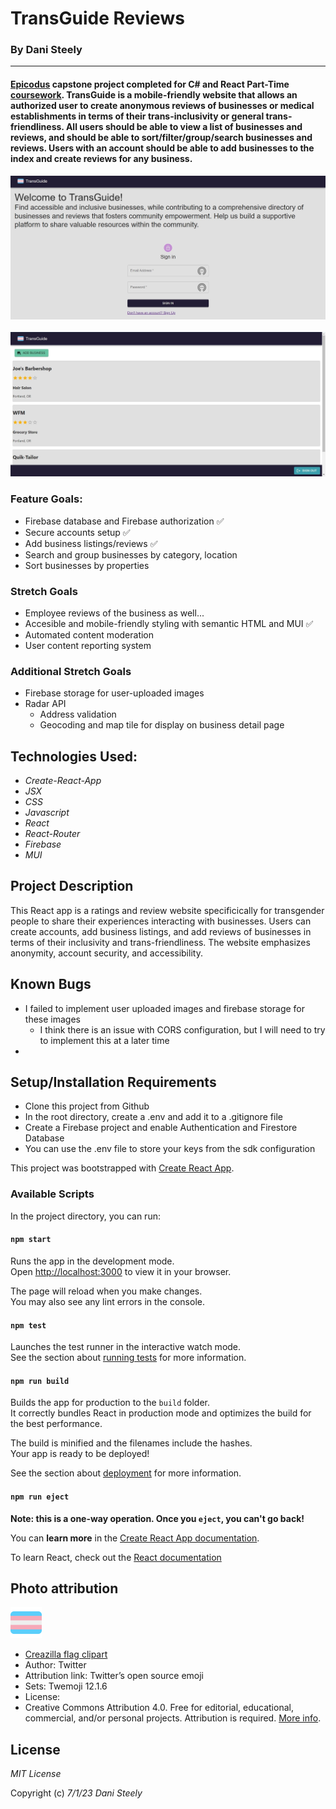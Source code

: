 # TransGuide Reviews

### By Dani Steely
<hr>

#### [Epicodus][Epicodus] capstone project completed for C# and React Part-Time [coursework][coursework]. TransGuide is a mobile-friendly website that allows an authorized user to create anonymous reviews of businesses or medical establishments in terms of their trans-inclusivity or general trans-friendliness. All users should be able to view a list of businesses and reviews, and should be able to sort/filter/group/search businesses and reviews. Users with an account should be able to add businesses to the index and create reviews for any business.

<img src="./src/img/Screenshot1.jpg" width="600px">
<br></br>
<img src="./src/img/Screenshot2.jpg" width="600px">

### Feature Goals:
* Firebase database and Firebase authorization ✅
* Secure accounts setup ✅
* Add business listings/reviews ✅
* Search and group businesses by category, location
* Sort businesses by properties

### Stretch Goals
* Employee reviews of the business as well...
* Accesible and mobile-friendly styling with semantic HTML and MUI ✅
* Automated content moderation
* User content reporting system

### Additional Stretch Goals
* Firebase storage for user-uploaded images
* Radar API
  - Address validation
  - Geocoding and map tile for display on business detail page


## Technologies Used:
* _Create-React-App_
* _JSX_
* _CSS_
* _Javascript_
* _React_
* _React-Router_
* _Firebase_
* _MUI_

## Project Description
This React app is a ratings and review website specificically for transgender people to share their experiences interacting with businesses. Users can create accounts, add business listings, and add reviews of businesses in terms of their inclusivity and trans-friendliness. The website emphasizes anonymity, account security, and accessibility. 

## Known Bugs
* I failed to implement user uploaded images and firebase storage for these images
  - I think there is an issue with CORS configuration, but I will need to try to implement this at a later time
* 

## Setup/Installation Requirements
* Clone this project from Github
* In the root directory, create a .env and add it to a .gitignore file
* Create a Firebase project and enable Authentication and Firestore Database
* You can use the .env file to store your keys from the sdk configuration

This project was bootstrapped with [Create React App](https://github.com/facebook/create-react-app).

### Available Scripts

In the project directory, you can run:

#### `npm start`

Runs the app in the development mode.\
Open [http://localhost:3000](http://localhost:3000) to view it in your browser.

The page will reload when you make changes.\
You may also see any lint errors in the console.

#### `npm test`

Launches the test runner in the interactive watch mode.\
See the section about [running tests](https://facebook.github.io/create-react-app/docs/running-tests) for more information.

#### `npm run build`

Builds the app for production to the `build` folder.\
It correctly bundles React in production mode and optimizes the build for the best performance.

The build is minified and the filenames include the hashes.\
Your app is ready to be deployed!

See the section about [deployment](https://facebook.github.io/create-react-app/docs/deployment) for more information.

#### `npm run eject`

**Note: this is a one-way operation. Once you `eject`, you can't go back!**

You can **learn more** in the [Create React App documentation](https://facebook.github.io/create-react-app/docs/getting-started).

To learn React, check out the [React documentation](https://reactjs.org/)

## Photo attribution
<img src="./src/img/transflag3.png" height="50px"><img>

- [Creazilla flag clipart][photo link]
- Author: Twitter
- Attribution link: Twitter’s open source emoji
- Sets: Twemoji 12.1.6
- License:
- Creative Commons Attribution 4.0. Free for editorial, educational, commercial, and/or personal projects. Attribution is required. [More info][more info].

## License

_MIT License_

Copyright (c) _7/1/23_ _Dani Steely_

[Epicodus]: https://www.epicodus.com/
[coursework]: https://www.learnhowtoprogram.com/tracks/c-and-react-part-time
[repo]: https://github.com/DaniS91/Capstone-Project
[photo link]: https://creazilla.com/nodes/54390-transgender-flag-emoji-clipart
[more info]: https://creativecommons.org/licenses/by/4.0/